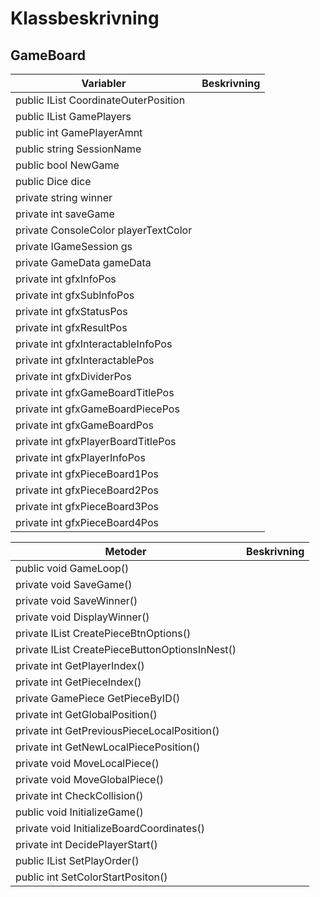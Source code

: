 # Klassbeskrivning



## GameBoard

| Variabler                                             | Beskrivning |
| ----------------------------------------------------- | ----------- |
| public IList<BoardCoordinate> CoordinateOuterPosition |             |
| public IList<GamePlayer> GamePlayers                  |             |
| public int GamePlayerAmnt                             |             |
| public string SessionName                             |             |
| public bool NewGame                                   |             |
| public Dice dice                                      |             |
| private string winner                                 |             |
| private int saveGame                                  |             |
| private ConsoleColor playerTextColor                  |             |
| private IGameSession gs                               |             |
| private GameData gameData                             |             |
| private int gfxInfoPos                                |             |
| private int gfxSubInfoPos                             |             |
| private int gfxStatusPos                              |             |
| private int gfxResultPos                              |             |
| private int gfxInteractableInfoPos                    |             |
| private int gfxInteractablePos                        |             |
| private int gfxDividerPos                             |             |
| private int gfxGameBoardTitlePos                      |             |
| private int gfxGameBoardPiecePos                      |             |
| private int gfxGameBoardPos                           |             |
| private int gfxPlayerBoardTitlePos                    |             |
| private int gfxPlayerInfoPos                          |             |
| private int gfxPieceBoard1Pos                         |             |
| private int gfxPieceBoard2Pos                         |             |
| private int gfxPieceBoard3Pos                         |             |
| private int gfxPieceBoard4Pos                         |             |

| Metoder                                                | Beskrivning |
| ------------------------------------------------------ | ----------- |
| public void GameLoop()                                 |             |
| private void SaveGame()                                |             |
| private void SaveWinner()                              |             |
| private void DisplayWinner()                           |             |
| private IList<string> CreatePieceBtnOptions()          |             |
| private IList<string> CreatePieceButtonOptionsInNest() |             |
| private int GetPlayerIndex()                           |             |
| private int GetPieceIndex()                            |             |
| private GamePiece GetPieceByID()                       |             |
| private int GetGlobalPosition()                        |             |
| private int GetPreviousPieceLocalPosition()            |             |
| private int GetNewLocalPiecePosition()                 |             |
| private void MoveLocalPiece()                          |             |
| private void MoveGlobalPiece()                         |             |
| private int CheckCollision()                           |             |
| public void InitializeGame()                           |             |
| private void InitializeBoardCoordinates()              |             |
| private int DecidePlayerStart()                        |             |
| public IList<GamePlayer> SetPlayOrder()                |             |
| public int SetColorStartPositon()                      |             |

